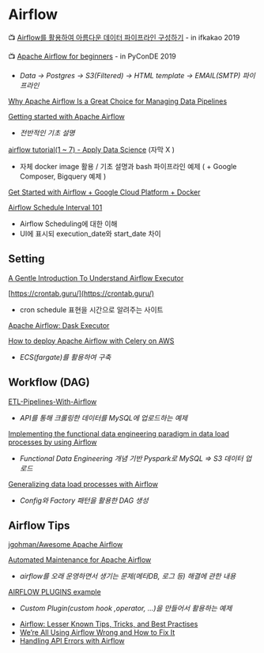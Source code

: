 # Airflow

📺 [Airflow를 활용하여 아름다운 데이터 파이프라인 구성하기](https://if.kakao.com/2019/program?sessionId=de3ff829-ac4c-4090-9ea1-046df55429a0) - in ifkakao 2019

📺 [Apache Airflow for beginners](https://www.youtube.com/watch?v=YWtfU0MQZ_4) - in PyConDE 2019  
  -  _Data -&gt; Postgres -&gt; S3\(Filtered\) -&gt; HTML template -&gt; EMAIL\(SMTP\) 파이프라인_

[Why Apache Airflow Is a Great Choice for Managing Data Pipelines](https://towardsdatascience.com/why-apache-airflow-is-a-great-choice-for-managing-data-pipelines-48effcce3e41)

[Getting started with Apache Airflow](https://towardsdatascience.com/getting-started-with-apache-airflow-df1aa77d7b1b)  
  -  _전반적인 기초 설명_

[airflow tutorial\(1 ~ 7\) - Apply Data Science](https://www.applydatascience.com/page2/) \(자막 X \)  
  -  자체 docker image 활용 / 기초 설명과 bash 파이프라인 예제 \( + Google Composer, Bigquery 예제 \)

[Get Started with Airflow + Google Cloud Platform + Docker](https://medium.com/@junjiejiang94/get-started-with-airflow-google-cloud-platform-docker-a21c46e0f797)

[Airflow Schedule Interval 101](https://towardsdatascience.com/airflow-schedule-interval-101-bbdda31cc463)  
  -  Airflow Scheduling에 대한 이해  
  -  UI에 표시되 execution\_date와 start\_date 차이

## Setting

[A Gentle Introduction To Understand Airflow Executor](https://towardsdatascience.com/a-gentle-introduction-to-understand-airflow-executor-b4f2fee211b1)

[https://crontab.guru/](https://crontab.guru/)  
  - cron schedule 표현을  시간으로 알려주는 사이트 

[Apache Airflow: Dask Executor](https://medium.com/@bpleines5qa/apache-airflow-dask-executor-17eea5d26a8b)

[How to deploy Apache Airflow with Celery on AWS](https://towardsdatascience.com/how-to-deploy-apache-airflow-with-celery-on-aws-ce2518dbf631)  
  -  _ECS\(fargate\)를 활용하여 구축_

## Workflow \(DAG\)

[ETL-Pipelines-With-Airflow](http://michael-harmon.com/blog/AirflowETL.html#ETL-Pipelines-With-Airflow)  
  -  _API를 통해 크롤링한 데이터를 MySQL에 업로드하는 예제_

[Implementing the functional data engineering paradigm in data load processes by using Airflow](https://towardsdatascience.com/implementing-the-functional-data-engineering-paradigm-in-data-load-processes-by-using-airflow-61d3bae486b0)  
  -  _Functional Data Engineering 개념 기반 Pyspark로 MySQL =&gt; S3 데이터 업로드_

[Generalizing data load processes with Airflow](https://towardsdatascience.com/generalizing-data-load-processes-with-airflow-a4931788a61f)  
  -  _Config와 Factory 패턴을 활용한 DAG 생성_

## Airflow Tips

[jgohman/Awesome Apache Airflow](https://github.com/jghoman/awesome-apache-airflow)

[Automated Maintenance for Apache Airflow](https://blog.clairvoyantsoft.com/automated-maintenance-for-apache-airflow-8d844f32737d)  
  -  _airflow를 오래 운영하면서 생기는 문제\(메타DB, 로그 등\) 해결에 관한 내용_

[AIRFLOW PLUGINS example](https://adataguru.net/airflow-plugins/)  
  -  _Custom Plugin\(custom hook ,operator, ...\)을 만들어서 활용하는 예제_

* [Airflow: Lesser Known Tips, Tricks, and Best Practises](https://medium.com/datareply/airflow-lesser-known-tips-tricks-and-best-practises-cf4d4a90f8f) 
* [We’re All Using Airflow Wrong and How to Fix It](https://medium.com/bluecore-engineering/were-all-using-airflow-wrong-and-how-to-fix-it-a56f14cb0753) 
* [Handling API Errors with Airflow](https://medium.com/stashaway-engineering/handling-api-errors-with-airflow-79738868d663) 

